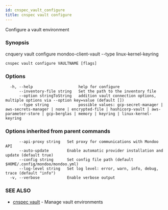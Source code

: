 ```yaml
---
id: cnspec_vault_configure
title: cnspec vault configure
---
```


Configure a vault environment

### Synopsis

cnquery vault configure mondoo-client-vault --type linux-kernel-keyring

```
cnspec vault configure VAULTNAME [flags]
```

### Options

```
  -h, --help                    help for configure
      --inventory-file string   Set the path to the inventory file
      --option stringToString   addition vault connection options, multiple options via --option key=value (default [])
      --type string             possible values: gcp-secret-manager | aws-secrets-manager | none | encrypted-file | hashicorp-vault | aws-parameter-store | gcp-berglas | memory | keyring | linux-kernel-keyring
```

### Options inherited from parent commands

```
      --api-proxy string   Set proxy for communications with Mondoo API
      --auto-update        Enable automatic provider installation and update (default true)
      --config string      Set config file path (default $HOME/.config/mondoo/mondoo.yml)
      --log-level string   Set log level: error, warn, info, debug, trace (default "info")
  -v, --verbose            Enable verbose output
```

### SEE ALSO

- [cnspec vault](cnspec_vault.md) - Manage vault environments
